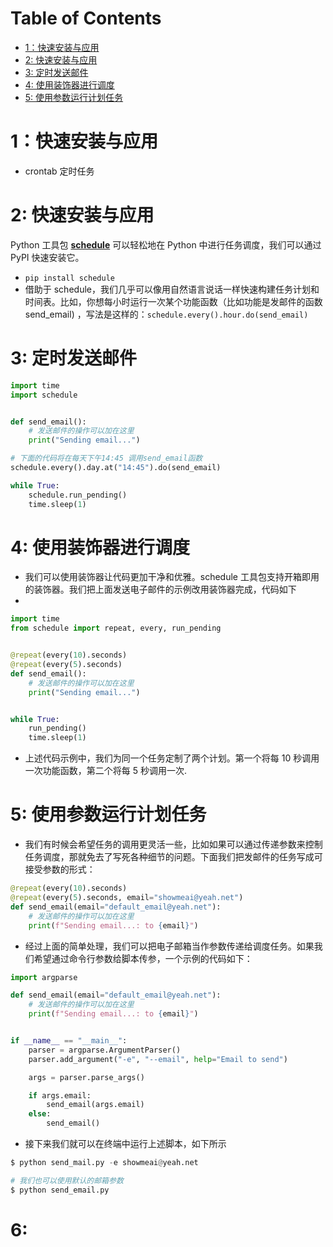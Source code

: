 
# Table of Contents

- [1：快速安装与应用](#1快速安装与应用)
- [2: 快速安装与应用](#2-快速安装与应用)
- [3: 定时发送邮件](#3-定时发送邮件)
- [4: 使用装饰器进行调度](#4-使用装饰器进行调度)
- [5: 使用参数运行计划任务](#5-使用参数运行计划任务)

# 1：快速安装与应用

- crontab 定时任务

# 2: 快速安装与应用

Python 工具包 **[schedule](https://schedule.readthedocs.io/en/stable/)** 可以轻松地在 Python 中进行任务调度，我们可以通过 PyPI 快速安装它。

- `pip install schedule`
- 借助于 schedule，我们几乎可以像用自然语言说话一样快速构建任务计划和时间表。比如，你想每小时运行一次某个功能函数（比如功能是发邮件的函数 send_email) ，写法是这样的：`schedule.every().hour.do(send_email)`

# 3: 定时发送邮件

```python
import time
import schedule


def send_email():
    # 发送邮件的操作可以加在这里
    print("Sending email...")

# 下面的代码将在每天下午14:45 调用send_email函数
schedule.every().day.at("14:45").do(send_email)

while True:
    schedule.run_pending()
    time.sleep(1)
```

# 4: 使用装饰器进行调度

- 我们可以使用装饰器让代码更加干净和优雅。schedule 工具包支持开箱即用的装饰器。我们把上面发送电子邮件的示例改用装饰器完成，代码如下
-

```python
import time
from schedule import repeat, every, run_pending


@repeat(every(10).seconds)
@repeat(every(5).seconds)
def send_email():
    # 发送邮件的操作可以加在这里
    print("Sending email...")


while True:
    run_pending()
    time.sleep(1)
```

- 上述代码示例中，我们为同一个任务定制了两个计划。第一个将每 10 秒调用一次功能函数，第二个将每 5 秒调用一次.

# 5: 使用参数运行计划任务

- 我们有时候会希望任务的调用更灵活一些，比如如果可以通过传递参数来控制任务调度，那就免去了写死各种细节的问题。下面我们把发邮件的任务写成可接受参数的形式：

```python
@repeat(every(10).seconds)
@repeat(every(5).seconds, email="showmeai@yeah.net")
def send_email(email="default_email@yeah.net"):
    # 发送邮件的操作可以加在这里
    print(f"Sending email...: to {email}")
```

- 经过上面的简单处理，我们可以把电子邮箱当作参数传递给调度任务。如果我们希望通过命令行参数给脚本传参，一个示例的代码如下：

```python
import argparse

def send_email(email="default_email@yeah.net"):
    # 发送邮件的操作可以加在这里
    print(f"Sending email...: to {email}")


if __name__ == "__main__":
    parser = argparse.ArgumentParser()
    parser.add_argument("-e", "--email", help="Email to send")

    args = parser.parse_args()

    if args.email:
        send_email(args.email)
    else:
        send_email()
```

- 接下来我们就可以在终端中运行上述脚本，如下所示

```python
$ python send_mail.py -e showmeai@yeah.net

# 我们也可以使用默认的邮箱参数
$ python send_email.py
```

# 6:
